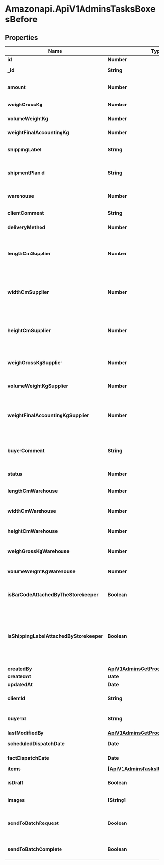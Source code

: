 # Amazonapi.ApiV1AdminsTasksBoxesBefore

## Properties

Name | Type | Description | Notes
------------ | ------------- | ------------- | -------------
**id** | **Number** | ID коробки | [optional] 
**_id** | **String** | GUID коробки в БД | [optional] 
**amount** | **Number** | сколько таких же коробок в одной коробке | [optional] 
**weighGrossKg** | **Number** | Общий вес кг коробки | [optional] 
**volumeWeightKg** | **Number** | Объемный вес (подсчет) | [optional] 
**weightFinalAccountingKg** | **Number** | Наибольший вес (подсчет) | [optional] 
**shippingLabel** | **String** | Ссылка на наклейку для коробки | [optional] 
**shipmentPlanId** | **String** | Ид шипмент плана ( не обязательное поле) | [optional] 
**warehouse** | **Number** | id склада - склады куда отправляют  | [optional] 
**clientComment** | **String** | Комментарий к коробке | [optional] 
**deliveryMethod** | **Number** | Метод доставки - 1: Air , 2: Sea | [optional] 
**lengthCmSupplier** | **Number** | Размеры которые назвал поставщик при заказе ( могут отличаться с реальными). | [optional] 
**widthCmSupplier** | **Number** | Размеры которые назвал поставщик при заказе ( могут отличаться с реальными). | [optional] 
**heightCmSupplier** | **Number** | Размеры которые назвал поставщик при заказе ( могут отличаться с реальными). | [optional] 
**weighGrossKgSupplier** | **Number** | Общий вес кг коробки который назвал поставщик. | [optional] 
**volumeWeightKgSupplier** | **Number** | id склада - склады куда отправляют  | [optional] 
**weightFinalAccountingKgSupplier** | **Number** | Наибольший вес (подсчет) (что большее объемный или обычный вес) у поставщика. | [optional] 
**buyerComment** | **String** | Объемный вес (подсчет) на размерах от поставщика (формула) | [optional] 
**status** | **Number** | Текущий статус коробки. | [optional] 
**lengthCmWarehouse** | **Number** | Что фактически пришло на склад. Кладовщик. | [optional] 
**widthCmWarehouse** | **Number** | Что фактически пришло на склад. Кладовщик. | [optional] 
**heightCmWarehouse** | **Number** | Что фактически пришло на склад. Кладовщик. | [optional] 
**weighGrossKgWarehouse** | **Number** | Что фактически пришло на склад. Кладовщик. | [optional] 
**volumeWeightKgWarehouse** | **Number** | Что фактически пришло на склад. Кладовщик. | [optional] 
**isBarCodeAttachedByTheStorekeeper** | **Boolean** | Прикреплен ли баркод к коробке сотрудником склада. | [optional] 
**isShippingLabelAttachedByStorekeeper** | **Boolean** | Поле будет указывать на то что при решении задачи сторкипером на обновление коробок что он проклеил шиппинг лейбл. | [optional] 
**createdBy** | [**ApiV1AdminsGetProductsByStatusClient**](ApiV1AdminsGetProductsByStatusClient.md) |  | [optional] 
**createdAt** | **Date** | Дата создания | [optional] 
**updatedAt** | **Date** | Дата обновления | [optional] 
**clientId** | **String** | Клиент кто или для кого создана коробка. | [optional] 
**buyerId** | **String** | Байер взявший коробку в работу. | [optional] 
**lastModifiedBy** | [**ApiV1AdminsGetProductsByStatusClient**](ApiV1AdminsGetProductsByStatusClient.md) |  | [optional] 
**scheduledDispatchDate** | **Date** | Запланированная дата отправки. | [optional] 
**factDispatchDate** | **Date** | Запланированная дата доставки. | [optional] 
**items** | [**[ApiV1AdminsTasksItems]**](ApiV1AdminsTasksItems.md) | Массив коробок. | [optional] 
**isDraft** | **Boolean** | true - если создаем черновик заказа. | [optional] 
**images** | **[String]** | Массив ссылок на фотографии. | [optional] 
**sendToBatchRequest** | **Boolean** | Сделан ли запрос на отправку коробки в партию. | [optional] 
**sendToBatchComplete** | **Boolean** | Отправлена ли коробка в партию. | [optional] 


